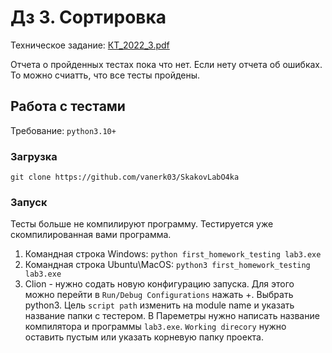 # Дз 3. Сортировка
Техническое задание: [КТ_2022_3.pdf](КТ_2022_3.pdf)

Отчета о пройденных тестах пока что нет. Если нету отчета об ошибках. То можно счиатть, что все тесты пройдены.

## Работа с тестами
Требование: `python3.10+`
### Загрузка
`git clone https://github.com/vanerk03/SkakovLabO4ka`
### Запуск
Тесты больше не компилируют программу. Тестируется уже скомпилированная вами программа.
1. Командная строка Windows: `python first_homework_testing lab3.exe`
2. Командная строка Ubuntu\MacOS: `python3 first_homework_testing lab3.exe`
3. Clion - нужно содать новую конфигурацию запуска. Для этого можно перейти в `Run/Debug Configurations` нажать +. Выбрать python3.
Цель `script path` изменить на module name и указать название папки с тестером. В Пареметры нужно написать название компилятора и программы `lab3.exe`. 
`Working direcory` нужно оставить пустым или указать корневую папку проекта.